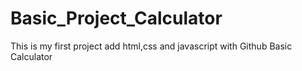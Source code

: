# Basic_Project_Calculator
This is my first project add html,css and javascript with Github
<h>Basic Calculator </h>

